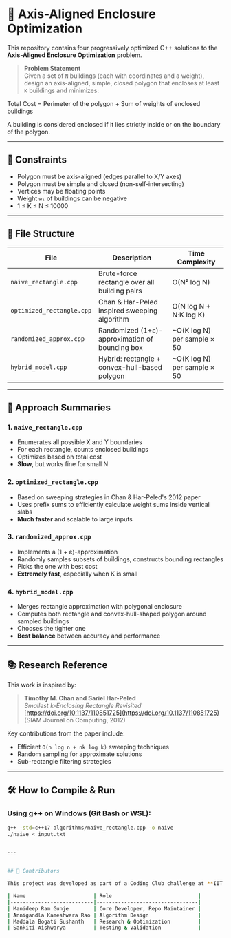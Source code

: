 # 🧠 Axis-Aligned Enclosure Optimization

This repository contains four progressively optimized C++ solutions to the **Axis-Aligned Enclosure Optimization** problem.

> **Problem Statement**  
Given a set of `N` buildings (each with coordinates and a weight), design an axis-aligned, simple, closed polygon that encloses at least `K` buildings and minimizes:

Total Cost = Perimeter of the polygon + Sum of weights of enclosed buildings


A building is considered enclosed if it lies strictly inside or on the boundary of the polygon.

---

## 🧩 Constraints

- Polygon must be axis-aligned (edges parallel to X/Y axes)
- Polygon must be simple and closed (non-self-intersecting)
- Vertices may be floating points
- Weight `wᵢ` of buildings can be negative
- 1 ≤ K ≤ N ≤ 10000

---

## 📁 File Structure

| File                     | Description                                 | Time Complexity                  |
|--------------------------|---------------------------------------------|----------------------------------|
| `naive_rectangle.cpp`    | Brute-force rectangle over all building pairs | O(N² log N)                      |
| `optimized_rectangle.cpp`| Chan & Har-Peled inspired sweeping algorithm | O(N log N + N·K log K)           |
| `randomized_approx.cpp`  | Randomized (1+ε)-approximation of bounding box | ~O(K log N) per sample × 50     |
| `hybrid_model.cpp`       | Hybrid: rectangle + convex-hull-based polygon | ~O(K log N) per sample × 50     |

---

## 🧪 Approach Summaries

### 1. `naive_rectangle.cpp`
- Enumerates all possible X and Y boundaries
- For each rectangle, counts enclosed buildings
- Optimizes based on total cost
- **Slow**, but works fine for small N

### 2. `optimized_rectangle.cpp`
- Based on sweeping strategies in Chan & Har-Peled's 2012 paper
- Uses prefix sums to efficiently calculate weight sums inside vertical slabs
- **Much faster** and scalable to large inputs

### 3. `randomized_approx.cpp`
- Implements a (1 + ε)-approximation
- Randomly samples subsets of buildings, constructs bounding rectangles
- Picks the one with best cost
- **Extremely fast**, especially when K is small

### 4. `hybrid_model.cpp`
- Merges rectangle approximation with polygonal enclosure
- Computes both rectangle and convex-hull-shaped polygon around sampled buildings
- Chooses the tighter one
- **Best balance** between accuracy and performance

---

## 📚 Research Reference

This work is inspired by:

> **Timothy M. Chan and Sariel Har-Peled**  
> *Smallest k-Enclosing Rectangle Revisited*  
> [https://doi.org/10.1137/110851725](https://doi.org/10.1137/110851725)  
> (SIAM Journal on Computing, 2012)

Key contributions from the paper include:
- Efficient `O(n log n + nk log k)` sweeping techniques
- Random sampling for approximate solutions
- Sub-rectangle filtering strategies

---

## 🛠️ How to Compile & Run

### Using g++ on Windows (Git Bash or WSL):

```bash
g++ -std=c++17 algorithms/naive_rectangle.cpp -o naive
./naive < input.txt


---


## 🤝 Contributors

This project was developed as part of a Coding Club challenge at **IIT Guwahati**.

| Name                      | Role                            |
|---------------------------|---------------------------------|
| Manideep Ram Gunje        | Core Developer, Repo Maintainer |
| Annigandla Kameshwara Rao | Algorithm Design                |
| Maddala Bogati Sushanth   | Research & Optimization         |
| Sankiti Aishwarya         | Testing & Validation            |
